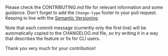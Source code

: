 Please check the CONTRIBUTING.md file for relevant information and some
guidance. Don't forget to add the `Change-type` footer to your pull request. 
Keeping in line with the [Semantic Versioning](https://semver.org/). 

Note that each commit message (currently only the first line) will be
automatically copied to the CHANGELOG.md file, so try writing it in a way
that describes the feature or fix for CLI users.

Thank you very much for your contribution!
